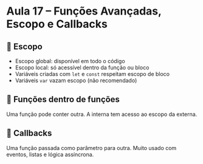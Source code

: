 # Aula 17 – Funções Avançadas, Escopo e Callbacks

## 🔹 Escopo
- Escopo global: disponível em todo o código
- Escopo local: só acessível dentro da função ou bloco
- Variáveis criadas com `let` e `const` respeitam escopo de bloco
- Variáveis `var` vazam escopo (não recomendado)

## 🔹 Funções dentro de funções
Uma função pode conter outra. A interna tem acesso ao escopo da externa.

## 🔹 Callbacks
Uma função passada como parâmetro para outra. Muito usado com eventos, listas e lógica assíncrona.

